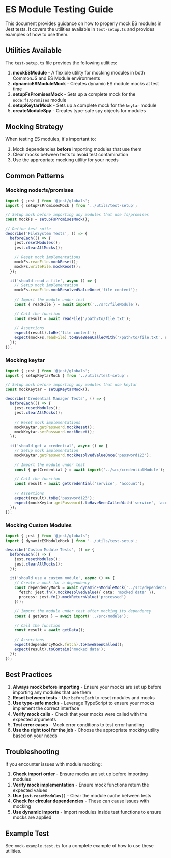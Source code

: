 # ES Module Testing Guide

This document provides guidance on how to properly mock ES modules in Jest tests. It covers the utilities available in `test-setup.ts` and provides examples of how to use them.

## Utilities Available

The `test-setup.ts` file provides the following utilities:

1. **mockESModule** - A flexible utility for mocking modules in both CommonJS and ES Module environments
2. **dynamicESModuleMock** - Creates dynamic ES module mocks at test time
3. **setupFsPromisesMock** - Sets up a complete mock for the `node:fs/promises` module
4. **setupKeytarMock** - Sets up a complete mock for the `keytar` module
5. **createModuleSpy** - Creates type-safe spy objects for modules

## Mocking Strategy

When testing ES modules, it's important to:

1. Mock dependencies **before** importing modules that use them
2. Clear mocks between tests to avoid test contamination
3. Use the appropriate mocking utility for your needs

## Common Patterns

### Mocking node:fs/promises

```typescript
import { jest } from '@jest/globals';
import { setupFsPromisesMock } from '../utils/test-setup';

// Setup mock before importing any modules that use fs/promises
const mockFs = setupFsPromisesMock();

// Define test suite
describe('FileSystem Tests', () => {
  beforeEach(() => {
    jest.resetModules();
    jest.clearAllMocks();
    
    // Reset mock implementations
    mockFs.readFile.mockReset();
    mockFs.writeFile.mockReset();
  });

  it('should read a file', async () => {
    // Setup mock implementation
    mockFs.readFile.mockResolvedValueOnce('file content');
    
    // Import the module under test
    const { readFile } = await import('../src/fileModule');
    
    // Call the function
    const result = await readFile('/path/to/file.txt');
    
    // Assertions
    expect(result).toBe('file content');
    expect(mockFs.readFile).toHaveBeenCalledWith('/path/to/file.txt', expect.any(Object));
  });
});
```

### Mocking keytar

```typescript
import { jest } from '@jest/globals';
import { setupKeytarMock } from '../utils/test-setup';

// Setup mock before importing any modules that use keytar
const mockKeytar = setupKeytarMock();

describe('Credential Manager Tests', () => {
  beforeEach(() => {
    jest.resetModules();
    jest.clearAllMocks();
    
    // Reset mock implementations
    mockKeytar.getPassword.mockReset();
    mockKeytar.setPassword.mockReset();
  });

  it('should get a credential', async () => {
    // Setup mock implementation
    mockKeytar.getPassword.mockResolvedValueOnce('password123');
    
    // Import the module under test
    const { getCredential } = await import('../src/credentialModule');
    
    // Call the function
    const result = await getCredential('service', 'account');
    
    // Assertions
    expect(result).toBe('password123');
    expect(mockKeytar.getPassword).toHaveBeenCalledWith('service', 'account');
  });
});
```

### Mocking Custom Modules

```typescript
import { jest } from '@jest/globals';
import { dynamicESModuleMock } from '../utils/test-setup';

describe('Custom Module Tests', () => {
  beforeEach(() => {
    jest.resetModules();
    jest.clearAllMocks();
  });

  it('should use a custom module', async () => {
    // Create a mock for a dependency
    const dependencyMock = await dynamicESModuleMock('../src/dependency', () => ({
      fetch: jest.fn().mockResolvedValue({ data: 'mocked data' }),
      process: jest.fn().mockReturnValue('processed')
    }));
    
    // Import the module under test after mocking its dependency
    const { getData } = await import('../src/module');
    
    // Call the function
    const result = await getData();
    
    // Assertions
    expect(dependencyMock.fetch).toHaveBeenCalled();
    expect(result).toContain('mocked data');
  });
});
```

## Best Practices

1. **Always mock before importing** - Ensure your mocks are set up before importing any modules that use them
2. **Reset between tests** - Use `beforeEach` to reset modules and mocks
3. **Use type-safe mocks** - Leverage TypeScript to ensure your mocks implement the correct interface
4. **Verify mock calls** - Check that your mocks were called with the expected arguments
5. **Test error cases** - Mock error conditions to test error handling
6. **Use the right tool for the job** - Choose the appropriate mocking utility based on your needs

## Troubleshooting

If you encounter issues with module mocking:

1. **Check import order** - Ensure mocks are set up before importing modules
2. **Verify mock implementation** - Ensure mock functions return the expected values
3. **Use `jest.resetModules()`** - Clear the module cache between tests
4. **Check for circular dependencies** - These can cause issues with mocking
5. **Use dynamic imports** - Import modules inside test functions to ensure mocks are applied

## Example Test

See `mock-example.test.ts` for a complete example of how to use these utilities.